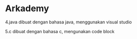 # Arkademy
4.java
dibuat dengan bahasa java,
menggunakan visual studio

5.c
dibuat dengan bahasa c,
mengunakan code block
